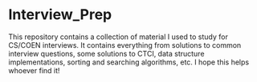 # Interview_Prep
This repository contains a collection of material I used to study for CS/COEN interviews. It contains everything from solutions to common interview questions, some solutions to CTCI, data structure implementations, sorting and searching algorithms, etc. I hope this helps whoever find it!
